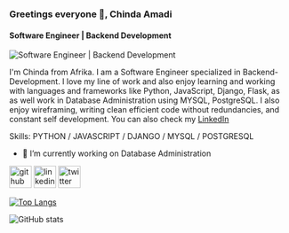 ### Greetings everyone 👋, Chinda Amadi

#### Software Engineer | Backend Development

![Software Engineer | Backend Development](https://scontent.fiba1-2.fna.fbcdn.net/v/t39.30808-6/368333561_3848192098741026_7276449154795053148_n.png?stp=dst-png_s960x960&_nc_cat=105&ccb=1-7&_nc_sid=cc71e4&_nc_eui2=AeEFyGh2r9qx2SiST8Yq5ej9JJAsuvB5mZEkkCy68HmZkY-qDwNG6SWhEi1GkL0gjVD78QtR6LFpDYS6cO26GNHb&_nc_ohc=rS7vc9qkqA0Q7kNvgGMWH71&_nc_zt=23&_nc_ht=scontent.fiba1-2.fna&oh=00_AYAcOXxICc-vx4QsFT22lrPXvsFQmdbfRiwOiKFd1iNHgg&oe=66FE14F2)

I'm Chinda from Afrika.
I am a Software Engineer specialized in Backend-Development.
I love my line of work and also enjoy learning and working with languages and frameworks like Python, JavaScript, Django, Flask, as as well work in Database Administration using MYSQL, PostgreSQL.
I also enjoy wireframing, writing clean efficient code without redundancies, and constant self development.
You can also check my [LinkedIn](linkedin.com/chinda-amadi)

Skills: PYTHON / JAVASCRIPT / DJANGO / MYSQL / POSTGRESQL

- 🔭 I’m currently working on Database Administration 


[<img src='https://cdn.jsdelivr.net/npm/simple-icons@3.0.1/icons/github.svg' alt='github' height='40'>](https://github.com/mansachinda)  [<img src='https://cdn.jsdelivr.net/npm/simple-icons@3.0.1/icons/linkedin.svg' alt='linkedin' height='40'>](https://www.linkedin.com/in/chinda-amadi/)  [<img src='https://cdn.jsdelivr.net/npm/simple-icons@3.0.1/icons/twitter.svg' alt='twitter' height='40'>](https://twitter.com/Mansachi)  

[![Top Langs](https://github-readme-stats.vercel.app/api/top-langs/?username=mansachinda)](https://github.com/anuraghazra/github-readme-stats)

![GitHub stats](https://github-readme-stats.vercel.app/api?username=mansachinda&show_icons=true)  

